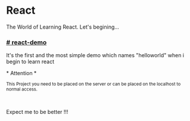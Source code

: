 # React
The World of Learning React. Let's begining...
<br/>

<h3><a href='https://github.com/zhoou/React/tree/master/react-demo'><b># react-demo</b></a></h3>
<p>It's the first and the most simple demo which names "helloworld" when i begin to learn react</p>
<p>* Attention *</p>
<p><small>This Project you need to be placed on the server or can be placed on the localhost to normal access.</small></p>
<br/>

<p>Expect me to be better !!!</p>
